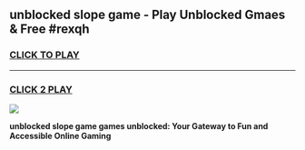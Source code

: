 
## unblocked slope game - Play Unblocked Gmaes & Free #rexqh
<h3>
<a href="https://news.freeplayer.one?title=unblocked_slope_game&ref=24F">CLICK TO PLAY</a></h3>
<hr>

<h3>
<a href="https://news.freeplayer.one?title=unblocked_slope_game&ref=24F">CLICK 2 PLAY</a>
  
</h3>

<a href="https://news.freeplayer.one?title=unblocked_slope_game&ref=24F/"><img src="https://clearcache.store/games.png"></a>


**unblocked slope game games unblocked: Your Gateway to Fun and Accessible Online Gaming**
